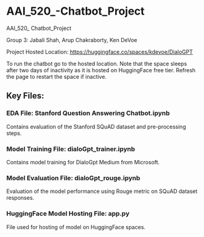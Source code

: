 # AAI_520_-Chatbot_Project
AAI_520_ Chatbot_Project

Group 3: Jabali Shah, Arup Chakraborty, Ken DeVoe

Project Hosted Location: https://huggingface.co/spaces/kdevoe/DialoGPT

To run the chatbot go to the hosted location. Note that the space sleeps after two days of inactivity as it is hosted on HuggingFace free tier. Refresh the page to restart the space if inactive.

## Key Files:

### EDA File: Stanford Question Answering Chatbot.ipynb

Contains evaluation of the Stanford SQuAD dataset and pre-processing steps.

### Model Training File: dialoGpt_trainer.ipynb

Contains model training for DialoGpt Medium from Microsoft.

### Model Evaluation File: dialoGpt_rouge.ipynb

Evaluation of the model performance using Rouge metric on SQuAD dataset responses.

### HuggingFace Model Hosting File: app.py

File used for hosting of model on HuggingFace spaces.
